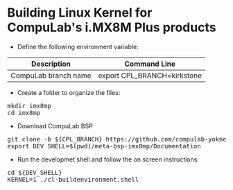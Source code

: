 # Building Linux Kernel for CompuLab's i.MX8M Plus products

* Define the following environment variable:

|Description|Command Line|
|---|---|
|CompuLab branch name|export CPL_BRANCH=kirkstone|

* Create a folder to organize the files:
<pre>
mkdir imx8mp
cd imx8mp
</pre>

* Download CompuLab BSP
<pre>
git clone -b ${CPL_BRANCH} https://github.com/compulab-yokneam/meta-bsp-imx8mp.git
export DEV_SHELL=$(pwd)/meta-bsp-imx8mp/Documentation
</pre>

* Run the developmet shell and follow the on screen instructions:

<pre>
cd ${DEV_SHELL}
KERNEL=1 ./cl-buildenvironment.shell
</pre>
